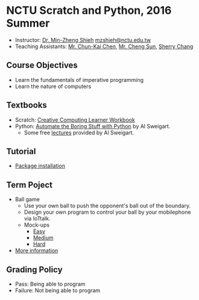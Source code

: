# NCTU Scratch and Python, 2016 Summer

+   Instructor: [Dr. Min-Zheng Shieh](mailto:mzshieh@nctu.edu.tw) mzshieh@nctu.edu.tw
+   Teaching Assistants: [Mr. Chun-Kai Chen](mailto:wingemerald@gmail.com), [Mr. Cheng Sun](mailto:s2821d3721@gmail.com), [Sherry Chang](mailto:lovingkpp@gmail.com)

## Course Objectives

+   Learn the fundamentals of imperative programming
+   Learn the nature of computers

## Textbooks

+   Scratch: [Creative Computing Learner Workbook](http://scratched.gse.harvard.edu/guide/files/CreativeComputing20140820_LearnerWorkbook.pdf)
+   Python: [Automate the Boring Stuff with Python](https://automatetheboringstuff.com/) by Al Sweigart.
    +   Some free [lectures](https://www.youtube.com/playlist?list=PL0-84-yl1fUnRuXGFe_F7qSH1LEnn9LkW) provided by Al Sweigart.

## Tutorial

+   [Package installation](install.md)

## Term Poject

+   Ball game
    +   Use your own ball to push the opponent's ball out of the boundary.
    +   Design your own program to control your ball by your mobilephone via IoTtalk.
    +   Mock-ups
        +   [Easy](http://www.cs.nctu.edu.tw/~mzshieh/snp16summer/project/loser.html)
        +   [Medium](http://www.cs.nctu.edu.tw/~mzshieh/snp16summer/project/softer.html)
        +   [Hard](http://www.cs.nctu.edu.tw/~mzshieh/snp16summer/project/center_camper.html)
+   [More information](term-project)

## Grading Policy

+   Pass: Being able to program
+   Failure: Not being able to program